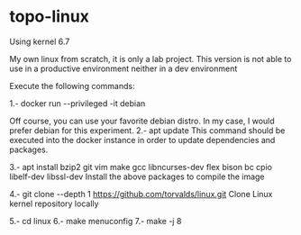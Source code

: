 # topo-linux

Using kernel 6.7

My own linux from scratch, it is only a lab project.
This version is not able to use in a productive environment neither in a dev environment

Execute the following commands:

1.- docker run --privileged -it debian

Off course, you can use your favorite debian distro. In my case, I would prefer debian for this experiment.
2.- apt update 
This command should be executed into the docker instance in order to update dependencies and packages.

3.- apt install bzip2 git vim make gcc libncurses-dev flex bison bc cpio libelf-dev libssl-dev
Install the above packages to compile the image

4.- git clone --depth 1 https://github.com/torvalds/linux.git
Clone Linux kernel repository locally

5.- cd linux
6.- make menuconfig
7.- make -j 8